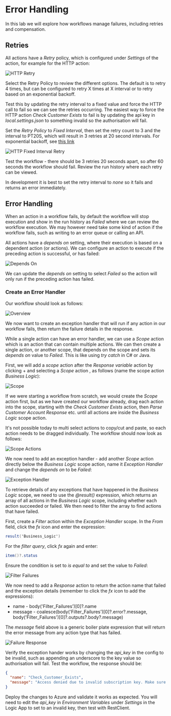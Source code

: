 # Error Handling

In this lab we will explore how workflows manage failures, including retries and compensation.

## Retries

All actions have a *Retry* policy, which is configured under *Settings* of the action, for example for the HTTP action:

![HTTP Retry](<images/HTTP - Retry.png>)

Select the Retry Policy to review the different options. The default is to retry 4 times, but can be configured to retry X times at X interval or to retry based on an exponential backoff.

Test this by updating the retry interval to a fixed value and force the HTTP call to fail so we can see the retries occurring. The easiest way to force the HTTP action *Check Customer Exists* to fail is by updating the api key in *local.settings.json* to something invalid so the authorisation will fail. 

Set the *Retry Policy* to *Fixed Interval*, then set the retry count to 3 and the interval to PT20S, which will result in 3 retries at 20 second intervals. For exponential backoff, see [this link](https://learn.microsoft.com/en-us/azure/logic-apps/error-exception-handling#retry-policy-limits)

![HTTP Fixed Interval Retry](<images/HTTP Retry - Fixed Internal.png>)

Test the workflow - there should be 3 retries 20 seconds apart, so after 60 seconds the workflow should fail. Review the run history where each retry can be viewed.

In development it is best to set the retry interval to *none* so it fails and returns an error immediately.

## Error Handling

When an action in a workflow fails, by default the workflow will stop execution and show in the run history as *Failed* where we can review the workflow execution. We may however need take some kind of action if the workflow fails, such as writing to an error queue or calling an API. 

All actions have a *depends on* setting, where their execution is based on a dependent action (or actions). We can configure an action to execute if the preceding action is successful, or has failed:

![Depends On](<images/Action - depends on.png>)

We can update the *depends on* setting to select *Failed* so the action will only run if the preceding action has failed.

### Create an Error Handler

Our workflow should look as follows:

![Overview](<images/Workflow - Overview.png>)

We now want to create an exception handler that will run if any action in our workflow fails, then return the failure details  in the response.

While a single action can have an error handler, we can use a *Scope* action which is an action that can contain multiple actions. We can then create a single action, or another scope, that depends on the scope and sets its *depends on* value to *Failed*. This is like using *try* *catch* in C# or Java. 

First, we will add a *scope* action after the *Response variable* action by clicking + and selecting a *Scope* action , as follows (name the scope action *Business Logic*):

![Scope](<images/Workflow - scope.png>)

If we were starting a workflow from scratch, we would create the *Scope* action first, but as we have created our workflow already, drag each action into the scope, starting with the *Check Customer Exists* action, then *Parse Customer Account Response* etc. until all actions are inside the *Business Logic* scope action. 

It's not possible today to multi select actions to copy/cut and paste, so each action needs to be dragged individually. The workflow should now look as follows:

![Scope Actions](<images/Workflow - scope actions.png>)

We now need to add an exception handler - add another *Scope* action directly below the *Business Logic* scope action, name it *Exception Handler* and change the *depends on* to be *Failed*:

![Exception Handler](<images/Workflow - Exception Handler.png>)

To retrieve details of any exceptions that have happened in the *Business Logic* scope, we need to use the *@result()* expression, which returns an array of all actions in the *Business Logic* scope, including whether each action succeeded or failed. We then need to filter the array to find actions that have failed.

First, create a *Filter* action within the *Exception Handler* scope. In the *From* field, click the *fx* icon and enter the expression:

```c#
result('Business_Logic')
```
For the *filter query*, click *fx* again and enter:

```c#
item()?.status
```
Ensure the condition is set to *is equal to* and set the value to *Failed*:

![Filter Failures](<images/Error Handler - Filter Failures.png>)

We now need to add a *Response* action to return the action name that failed and the exception details (remember to click the *fx* icon to add the expressions):

- name - body('Filter_Failures')[0]?.name
- message - coalesce(body('Filter_Failures')[0]?.error?.message, body('Filter_Failures')[0]?.outputs?.body?.message)

The *message* field above is a generic boiler plate expression that will return the error message from any action type that has failed.

![Failure Response](<images/Exception Handler - Failure Response.png>)

Verify the exception hander works by changing the *api_key* in the config to be invalid, such as appending an underscore to the key value so authorisation will fail. Test the workflow, the response should be:

``` json
{
  "name": "Check_Customer_Exists",
  "message": "Access denied due to invalid subscription key. Make sure to provide a valid key for an active subscription."
}
```

Deploy the changes to Azure and validate it works as expected. You will need to edit the *api_key* in *Environment Variables* under *Settings* in the Logic App to set to an invalid key, then test with RestClient.


